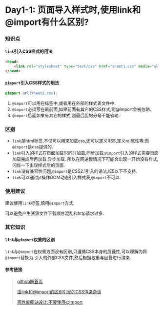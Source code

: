 # Day1-1: 页面导入样式时,使用link和@import有什么区别?
### 知识点

#### `link`引入CSS样式的用法
```html
<head>
    <link rel="stylesheet" type="text/css" href="sheet1.css" media="all">
</head>
```

#### `@import`引入CSS样式的用法
```css
@import url(sheet2.css);
```
1. `@import`可以用在<style></style>标签中,或者用在外部的样式表文件中.
2. `@import`必须写在最前面,如果前面有其它的CSS样式,则@import会被忽略.
2. `@import`后面如果有其它的样式,则最后面的分号不能省略.

### 区别

* `link`是html标签,不仅可以用来加载css,还可以定义RSS,定义rel属性等;而`@import`是css提供的.
* `link`引入的样式在页面加载时同时加载,同步加载;`@import`引入的样式需要页面加载完成后再加载,异步加载.
所以在网速慢情况下可能会出现一开始没有样式,闪烁一下出现样式后的页面.
* `link`没有兼容性问题,`@import`是CSS2.1引入的语法,IE5以下不支持.
* `link`可以通过js操作DOM动态引入样式表,`@import`不可以.

### 使用建议

建议使用`link`标签,慎用`@import`方式.

可以避免产生资源文件下载顺序混乱和http请求过多.

### 其它知识

#### `link`与`@import`权重的区别

`link`与`@import`在权重方面没有区别,只遵循CSS本身的层叠性,可以理解为将`@import`替换为
引入的外部CSS文件,然后根据权重与层叠进行渲染.

#### 参考链接
>[github解答页](https://github.com/haizlin/fe-interview/issues/1)
>
>[由link和@import的区别引发的CSS渲染杂谈](https://www.cnblogs.com/KilerMino/p/6115803.html)
>
>[高性能网站设计:不要使用@import](https://www.qianduan.net/high-performance-web-site-do-not-use-import/)
